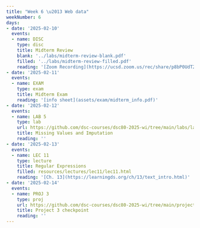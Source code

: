 ```yaml
---
title: "Week 6 \u2013 Web data"
weekNumber: 6
days:
- date: '2025-02-10'
  events:
  - name: DISC
    type: disc
    title: Midterm Review
    blank: '../labs/midterm-review-blank.pdf'
    filled: '../labs/midterm-review-filled.pdf'
    reading: '[Zoom Recording](https://ucsd.zoom.us/rec/share/p8bP0UdT2IENiwsokVHSMHOUMbAnzFm8DksULUWk_SV-_YDpwLAGdhd5CtCJsce6.bms0HAMUhydEraMG)'
- date: '2025-02-11'
  events:
  - name: EXAM
    type: exam
    title: Midterm Exam
    reading: '[info sheet](assets/exam/midterm_info.pdf)'
- date: '2025-02-12'
  events:
  - name: LAB 5
    type: lab
    url: https://github.com/dsc-courses/dsc80-2025-wi/tree/main/labs/lab05
    title: Missing Values and Imputation
    reading: ''
- date: '2025-02-13'
  events:
  - name: LEC 11
    type: lecture
    title: Regular Expressions
    filled: resources/lectures/lec11/lec11.html
    reading: '[Ch. 13](https://learningds.org/ch/13/text_intro.html)'
- date: '2025-02-14'
  events:
  - name: PROJ 3
    type: proj
    url: https://github.com/dsc-courses/dsc80-2025-wi/tree/main/projects/project03
    title: Project 3 checkpoint
    reading: ''
---
```


